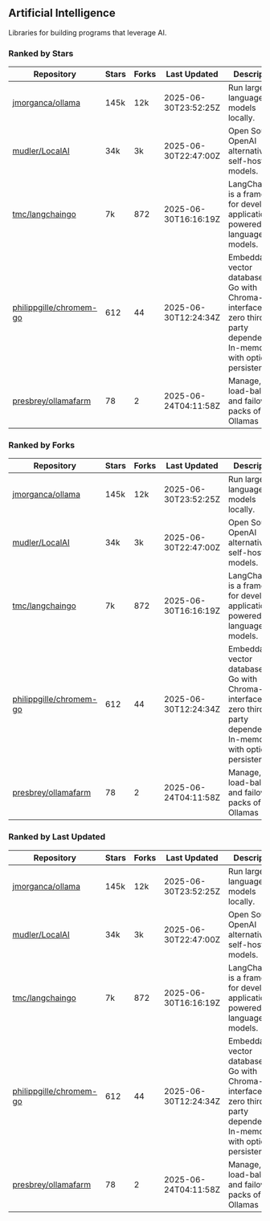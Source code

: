 ## Artificial Intelligence

Libraries for building programs that leverage AI.

### Ranked by Stars

| Repository | Stars | Forks | Last Updated | Description | 
|------------|-------|-------|--------------|-------------|
| [jmorganca/ollama](https://github.com/jmorganca/ollama) | 145k | 12k | 2025-06-30T23:52:25Z |  Run large language models locally. |
| [mudler/LocalAI](https://github.com/mudler/LocalAI) | 34k | 3k | 2025-06-30T22:47:00Z |  Open Source OpenAI alternative, self-host AI models. |
| [tmc/langchaingo](https://github.com/tmc/langchaingo) | 7k | 872 | 2025-06-30T16:16:19Z |  LangChainGo is a framework for developing applications powered by language models. |
| [philippgille/chromem-go](https://github.com/philippgille/chromem-go) | 612 | 44 | 2025-06-30T12:24:34Z |  Embeddable vector database for Go with Chroma-like interface and zero third-party dependencies. In-memory with optional persistence. |
| [presbrey/ollamafarm](https://github.com/presbrey/ollamafarm) | 78 | 2 | 2025-06-24T04:11:58Z |  Manage, load-balance, and failover packs of Ollamas |

### Ranked by Forks

| Repository | Stars | Forks | Last Updated | Description | 
|------------|-------|-------|--------------|-------------|
| [jmorganca/ollama](https://github.com/jmorganca/ollama) | 145k | 12k | 2025-06-30T23:52:25Z |  Run large language models locally. |
| [mudler/LocalAI](https://github.com/mudler/LocalAI) | 34k | 3k | 2025-06-30T22:47:00Z |  Open Source OpenAI alternative, self-host AI models. |
| [tmc/langchaingo](https://github.com/tmc/langchaingo) | 7k | 872 | 2025-06-30T16:16:19Z |  LangChainGo is a framework for developing applications powered by language models. |
| [philippgille/chromem-go](https://github.com/philippgille/chromem-go) | 612 | 44 | 2025-06-30T12:24:34Z |  Embeddable vector database for Go with Chroma-like interface and zero third-party dependencies. In-memory with optional persistence. |
| [presbrey/ollamafarm](https://github.com/presbrey/ollamafarm) | 78 | 2 | 2025-06-24T04:11:58Z |  Manage, load-balance, and failover packs of Ollamas |

### Ranked by Last Updated

| Repository | Stars | Forks | Last Updated | Description | 
|------------|-------|-------|--------------|-------------|
| [jmorganca/ollama](https://github.com/jmorganca/ollama) | 145k | 12k | 2025-06-30T23:52:25Z |  Run large language models locally. |
| [mudler/LocalAI](https://github.com/mudler/LocalAI) | 34k | 3k | 2025-06-30T22:47:00Z |  Open Source OpenAI alternative, self-host AI models. |
| [tmc/langchaingo](https://github.com/tmc/langchaingo) | 7k | 872 | 2025-06-30T16:16:19Z |  LangChainGo is a framework for developing applications powered by language models. |
| [philippgille/chromem-go](https://github.com/philippgille/chromem-go) | 612 | 44 | 2025-06-30T12:24:34Z |  Embeddable vector database for Go with Chroma-like interface and zero third-party dependencies. In-memory with optional persistence. |
| [presbrey/ollamafarm](https://github.com/presbrey/ollamafarm) | 78 | 2 | 2025-06-24T04:11:58Z |  Manage, load-balance, and failover packs of Ollamas |

